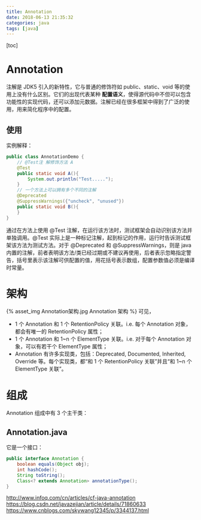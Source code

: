 ```yaml
---
title: Annotation
date: 2018-06-13 21:35:32
categories: java
tags: [java]
---
```

[toc]
# Annotation 
注解是 JDK5 引入的新特性，它与普通的修饰符如 public、static、void 等的使用上没有什么区别。它们的出现代表某种 **配置语义**，使得源代码中不但可以包含功能性的实现代码，还可以添加元数据。注解已经在很多框架中得到了广泛的使用，用来简化程序中的配置。

## 使用
实例解释：
```java 注解的简单使用
public class AnnotationDemo {
    // @Test注 解修饰方法 A
    @Test
    public static void A(){
        System.out.println("Test.....");
    }
    // 一个方法上可以拥有多个不同的注解
    @Deprecated
    @SuppressWarnings({"uncheck", "unused"})
    public static void B(){
    }
}
```
通过在方法上使用 @Test 注解，在运行该方法时，测试框架会自动识别该方法并单独调用。@Test 实际上是一种标记注解，起到标记的作用，运行时告诉测试框架该方法为测试方法。对于 @Deprecated 和 @SuppressWarnings，则是 java 内置的注解，前者表明该方法/类已经过期或不建议再使用，后者表示忽略指定警告，括号里表示该注解可供配置的值，用花括号表示数组，配置参数值必须是编译时常量。


# 架构
{% asset_img Annotation架构.jpg Annotation 架构 %}
可见，
* 1 个 Annotation 和 1 个 RetentionPolicy 关联。i.e. 每个 Annotation 对象，都会有唯一的 RetentionPolicy 属性；
* 1 个 Annotation 和 1~n 个 ElementType 关联。i.e. 对于每个 Annotation 对象，可以有若干个 ElementType 属性；
* Annotation 有许多实现类，包括：Deprecated, Documented, Inherited, Override 等。每个实现类，都“和 1 个 RetentionPolicy 关联”并且“和 1~n 个 ElementType 关联”。


# 组成
Annotation 组成中有 3 个主干类：
## Annotation.java
它是一个接口：
```java
public interface Annotation {
    boolean equals(Object obj);
    int hashCode();
    String toString();
    Class<? extends Annotation> annotationType();
}

```



http://www.infoq.com/cn/articles/cf-java-annotation
https://blog.csdn.net/javazejian/article/details/71860633
https://www.cnblogs.com/skywang12345/p/3344137.html